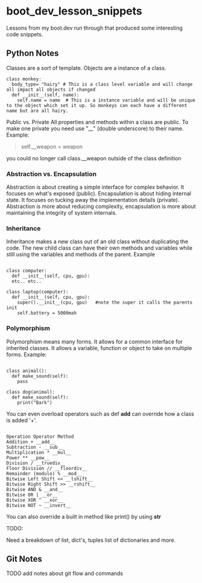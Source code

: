 # boot_dev_lesson_snippets

Lessons from my boot.dev run through that produced some interesting code snippets.

## Python Notes

Classes are a sort of template. Objects are a instance of a class.

```
class monkey:
  body_type= "hairy" # This is a class level variable and will change all impact all objects if changed
  def __init__(self, name):
    self.name = name  # This is a instance variable and will be unique to the object which set it up. So monkeys can each have a different name but are all hairy.
```

Public vs. Private
All properties and methods within a class are public. To make one private you need use "__" (double underscore) to their name.
Example:
>self.__weapon = weapon

you could no longer call class.__weapon outside of the class definition

### Abstraction vs. Encapsulation

Abstraction is about creating a simple interface for complex behavior. It focuses on what's exposed (public).
Encapsulation is about hiding internal state. It focuses on tucking away the implementation details (private).
Abstraction is more about reducing complexity, encapsulation is more about maintaining the integrity of system internals.

### Inheritance

Inheritance makes a new class out of an old class without duplicating the code. The new child class can have their own methods and variables while still using the variables and methods of the parent.
Example

```

class computer:
  def __init__(self, cpu, gpu):
  etc.. etc..

class laptop(computer):
  def __init__(self, cpu, gpu):
    super().__init__(cpu, gpu)   #note the super it calls the parents init
    self.battery = 5000mah

```

### Polymorphism

Polymorphism means many forms. It allows for a common interface for inherited classes. It allows a variable, function or object to take on multiple forms.
Example:

```

class animal():
  def make_sound(self):
    pass
  
class dog(animal):
  def make_sound(self):
    print("Bark")

```

You can even overload operators such as def __add__ can override how a class is added '+'.

```

Operation Operator Method
Addition + __add__
Subtraction - __sub__
Multiplication * __mul__
Power ** __pow__
Division / __truediv__
Floor Division // __floordiv__
Remainder (modulo) % __mod__
Bitwise Left Shift << __lshift__
Bitwise Right Shift >> __rshift__
Bitwise AND & __and__
Bitwise OR | __or__
Bitwise XOR ^ __xor__
Bitwise NOT ~ __invert__

```

You can also override a built in method like print() by using __str__

TODO:

Need a breakdown of list, dict's, tuples list of dictionaries and more.

## Git Notes

TODO add notes about git flow and commands

```

